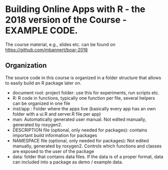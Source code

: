 # Building Online Apps with R - the 2018 version of the Course - EXAMPLE CODE.

The course material, e.g., slides etc. can be found on https://github.com/mbannert/boar-2018

## Organization

The source code in this course is organized in a folder structure that allows to easily build an R package later on. 

- document root: project folder: use this for experiments, run scripts etc. 
- R: R code in functions, typically one function per file, several helpers can be organized in one file
- inst/app : Folder where the apps live (basically every app has an own folder with a ui.R and server.R file per app)
- man: Automatically generated user manual. Not edited manually, generated by roxygen2.
- DESCRIPTION file (optional, only needed for packages): contains important build information for packages
- NAMESPACE file (optional, only needed for packages): Not edited manually, generated by roxygen2. Controls which functions and classes are exposed to the user of the package  
- data: folder that contains data files. If the data is of a proper format, data can included into a package as demo / example data.



